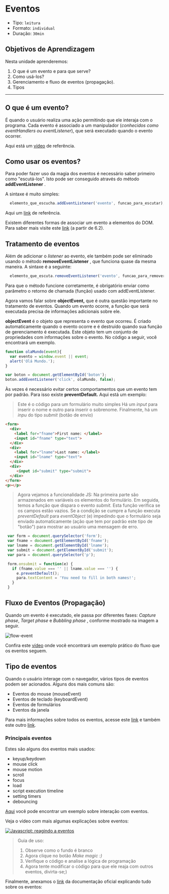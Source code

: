 # Eventos

* Tipo: `leitura`
* Formato: `individual`
* Duração: `30min`

## Objetivos de Aprendizagem

Nesta unidade aprenderemos:

1. O que é um evento e para que serve?
2. Como usá-los?
3. Gerenciamento e fluxo de eventos \(propagação\).
4. Tipos

***

## O que é um evento?

É quando o usuário realiza uma ação permitindo que ele interaja com o programa. Cada evento é associado a um manipulador \(_conhecidos como eventHandlers ou eventListener_\), que será executado quando o evento ocorrer.

Aqui está um [vídeo](https://www.youtube.com/watch?v=gyICdb1iwII) de referência.

## Como usar os eventos?

Para poder fazer uso da magia dos eventos é necessário saber primeiro como "escutá-los". Isto pode ser conseguido através do método **addEventListener** .

A sintaxe é muito simples:

```javascript
  elemento_que_escucha.addEventListener('evento', funcao_para_escutar);
```

Aqui um [link](http://www.codexexempla.org/curso/curso_4_3_e.php) de referência.

Existem diferentes formas de associar um evento a elementos do DOM. Para saber mais visite este [link](http://librosweb.es/libro/javascript/capitulo_6/modelo_basico_de_eventos_2.html) \(a partir de 6.2\).

## Tratamento de eventos

Além de adicionar o _listener_ ao evento, ele também pode ser eliminado usando o método **removeEventListener** , que funciona quase da mesma maneira. A sintaxe é a seguinte:

```javascript
  elemento_que_escuta.removeEventListener('evento', funcao_para_remover);
```

Para que o método funcione corretamente, é obrigatório enviar como parâmetro o retorno de chamada \(função\) usado com addEventListener.

Agora vamos falar sobre **objectEvent,** que é outra questão importante no tratamento de eventos. Quando um evento ocorre, a função que será executada precisa de informações adicionais sobre ele.

**objectEvent** é o objeto que representa o evento que ocorreu. É criado automaticamente quando o evento ocorre e é destruído quando sua função de gerenciamento é executada. Este objeto tem um conjunto de propriedades com informações sobre o evento. No código a seguir, você encontrará um exemplo.

```javascript
function olaMundo(event){
  var evento = window.event || event;
  alert('Olá Mundo.');
}

var boton = document.getElementById('boton');
boton.addEventListener('click', olaMundo, false);
```

Às vezes é necessário evitar certos comportamentos que um evento tem por padrão. Para isso existe **preventDefault.** Aqui está um exemplo:

> Este é o código para um formulário muito simples Há um _input_ para inserir o nome e outro para inserir o sobrenome. Finalmente, há um _inpu_ do tipo _submit_ \(botão de envio\)

```html
<form>
  <div>
    <label for="fname">First name: </label>
    <input id="fname" type="text">
  </div>
  <div>
    <label for="lname">Last name: </label>
    <input id="lname" type="text">
  </div>
  <div>
     <input id="submit" type="submit">
  </div>
</form>
<p></p>
```

> Agora vejamos a funcionalidade JS: Na primeira parte são armazenados em variáveis os elementos do formulário. Em seguida, temos a função que dispara o evento _submit._ Esta função verifica se os campos estão vazios. Se a condição se cumpre a função executa _preventDefault_ para _eventObject_ \(e\) impedindo que o formulário seja enviado automaticamente \(ação que tem por padrão este tipo de "botão"\) para mostrar ao usuário uma mensagem de erro.

```javascript
 var form = document.querySelector('form');
 var fname = document.getElementById('fname');
 var lname = document.getElementById('lname');
 var submit = document.getElementById('submit');
 var para = document.querySelector('p');

 form.onsubmit = function(e) {
   if (fname.value === '' || lname.value === '') {
     e.preventDefault();
     para.textContent = 'You need to fill in both names!';
   }
 }
```

## Fluxo de Eventos (Propagação)

Quando um evento é executado, ele passa por diferentes fases:  _Capture phase_, _Target phase_ e _Bubbling phase_ , conforme mostrado na imagem a seguir.

![flow-event](https://fotos.subefotos.com/c2bdbf4b16698bcaec0b705f4e422be2o.png)

Confira este [vídeo](https://youtu.be/lgkqf6hldEk?t=15m5s) onde você encontrará um exemplo prático do fluxo que os eventos seguem.

## Tipo de eventos

Quando o usuário interage com o navegador, vários tipos de eventos podem ser acionados. Alguns dos mais comuns são:

* Eventos do mouse \(mouseEvent\)
* Eventos de teclado \(keyboardEvent\)
* Eventos de formulários
* Eventos da janela

Para mais informações sobre todos os eventos, acesse este [link](https://sites.google.com/site/dwebtodojs/referencia/modelo-de-eventos-del-dom) e também este outro [link](https://pt.khanacademy.org/computing/computer-programming/html-css-js/html-js-dom-events/a/dom-event-types).

### Principais eventos

Estes são alguns dos eventos mais usados:

* keyup/keydown
* mouse click
* mouse motion
* scroll
* focus
* load
* script execution timeline
* setting timers
* debouncing

[Aqui](https://codepen.io/Inti_Developer/pen/EvGMKG) você pode encontrar um exemplo sobre interação com eventos.

Veja o vídeo com mais algumas explicações sobre eventos:

[![Javascript: reagindo a eventos](https://i.ytimg.com/vi/bauo90jsVzk/hqdefault.jpg)](https://www.youtube.com/watch?v=bauo90jsVzk)


> Guia de uso:
>
> 1. Observe como o fundo é branco
> 2. Agora clique no botão _Make magic :\)_
> 3. Verifique o código e analise a lógica de programação
> 4. Agora tente modificar o código para que ele reaja com outros eventos, divirta-se;\)

Finalmente, anexamos o [link](https://developer.mozilla.org/es/docs/Web/Reference/Events) da documentação oficial explicando tudo sobre os eventos:

